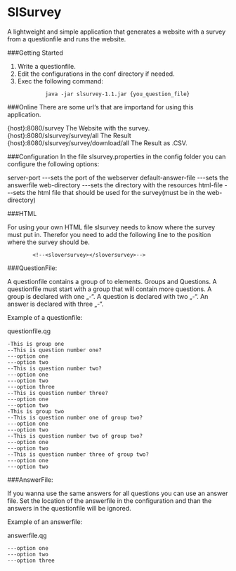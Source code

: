 # SlSurvey

A lightweight and simple application that generates a website with a survey from a questionfile and runs the website.

###Getting Started
1. Write a questionfile.
2. Edit the configurations in the conf directory if needed.
3. Exec the following command:
```
			java -jar slsurvey-1.1.jar {you_question_file}
```

###Online
There are some url‘s that are importand for using this application.

{host}:8080/survey				The Website with the survey.
{host}:8080/slsurvey/survey/all			The Result
{host}:8080/slsurvey/survey/download/all	The Result as .CSV.


###Configuration
In the file slsurvey.properties in the config folder you can configure the following options:

server-port                     ---sets the port of the webserver
default-answer-file             ---sets the answerfile
web-directory                   ---sets the directory with the resources
html-file                       ---sets the html file that should be used for the survey(must be in the web-directory)


###HTML

For using your own HTML file slsurvey needs to know where the survey must put in. 
Therefor you need to add the following line to the position where the survey should be.

```
        <!--<sloversurvey></sloversurvey>-->
```


###QuestionFile:

A questionfile contains a group of to elements. Groups and Questions. 
A questionfile must start with a group that will contain more questions. 
A group is declared with  one „-“. A question is declared with two „-“.
An answer is declared with three „-“.

Example of a questionfile:

questionfile.qg

```
-This is group one
--This is question number one?
---option one
---option two
--This is question number two?
---option one
---option two
---option three
--This is question number three?
---option one
---option two
-This is group two
--This is question number one of group two?
---option one
---option two
--This is question number two of group two?
---option one
---option two
--This is question number three of group two?
---option one
---option two
```


###AnswerFile:

If you wanna use the same answers for all questions you can use an answer file. 
Set the location of the answerfile in the configuration and than the answers in 
the questionfile will be ignored.

Example of an answerfile:

answerfile.qg

```
---option one
---option two
---option three
```
